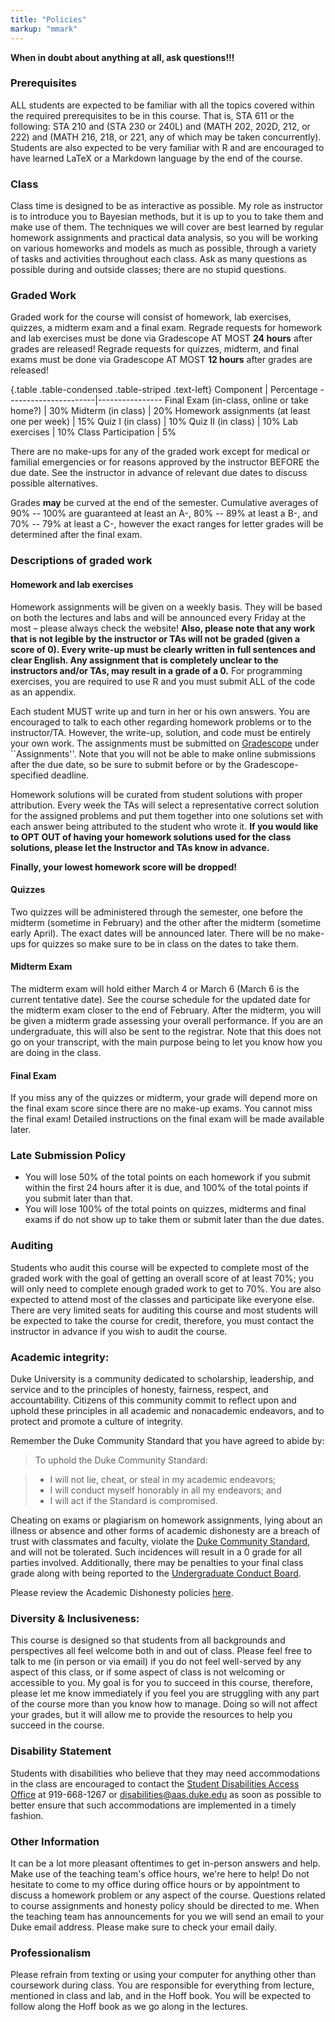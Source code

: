 ```yaml
---
title: "Policies"
markup: "mmark"
---
```


**When in doubt about anything at all, ask questions!!!**


### Prerequisites
ALL students are expected to be familiar with all the topics covered within the required prerequisites to be in this course. That is, STA 611 or the following: STA 210 and (STA 230 or 240L) and (MATH 202, 202D, 212, or 222) and (MATH 216, 218, or 221, any of which may be taken concurrently). Students are also expected to be very familiar with R and are encouraged to have learned LaTeX or a Markdown language by the end of the course.

### Class

Class time is designed to be as interactive as possible. My role as instructor is to introduce you to Bayesian methods, but it is up to you to take them and make use of them. The techniques we will cover are best learned by regular homework assignments and practical data analysis, so you will be working on various homeworks and models as much as possible, through a variety of tasks and activities throughout each class. Ask as many questions as possible during and outside classes; there are no stupid questions. 

### Graded Work

Graded work for the course will consist of homework, lab exercises, quizzes, a midterm exam and a final exam. Regrade requests for homework and lab exercises must be done via Gradescope AT MOST **24 hours** after grades are released! Regrade requests for quizzes, midterm, and final exams must be done via Gradescope AT MOST **12 hours** after grades are released!

{.table .table-condensed .table-striped .text-left}
Component             | Percentage
----------------------|----------------
Final Exam (in-class, online or take home?) | 30%
Midterm (in class) | 20%
Homework assignments (at least one per week) | 15%
Quiz I (in class) | 10%
Quiz II (in class) | 10%
Lab exercises | 10%
Class Participation | 5%

There are no make-ups for any of the graded work except for medical or familial emergencies or for reasons approved by the instructor BEFORE the due date. See the instructor in advance of relevant due dates to discuss possible alternatives. 
	
Grades **may** be curved at the end of the semester. Cumulative averages of 90% -- 100% are guaranteed at least an A-, 80% -- 89% at least a B-, and 70% -- 79% at least a C-, however the exact ranges for letter grades will be determined after the final exam. 


### Descriptions of graded work

#### Homework and lab exercises
Homework assignments will be given on a weekly basis. They will be based on both the lectures and labs and will be announced every Friday at the most – please always check the website! **Also, please note that any work that is not legible by the instructor or TAs will not be graded (given a score  of 0). Every write-up must be clearly written in full sentences and clear English. Any assignment that is completely unclear to the instructors and/or TAs, may result in a grade of a 0.** For programming exercises, you are required to use R and you must submit ALL of the code as an appendix.  

Each student MUST write up and turn in her or his own answers. You are encouraged to talk to each other regarding homework problems or to the instructor/TA. However, the write-up, solution, and code must be entirely your own work. The assignments must be submitted on [Gradescope](https://www.gradescope.com/courses/77790/assignments) under ``Assignments''. Note that you will not be able to make online submissions after the due date, so be sure to submit before or by the Gradescope-specified deadline.

Homework solutions will be curated from student solutions with proper attribution. Every week the TAs will select a representative correct solution for the assigned problems and put them together into one solutions set with each answer being attributed to the student who wrote it. **If you would like to OPT OUT of having your homework solutions used for the class solutions, please let the Instructor and TAs know in advance.**

**Finally, your lowest homework score will be dropped!**


#### Quizzes
Two quizzes will be administered through the semester, one before the midterm (sometime in February) and the other after the midterm (sometime early April). The exact dates will be announced later. There will be no make-ups for quizzes so make sure to be in class on the dates to take them.

#### Midterm Exam
The midterm exam will hold either March 4 or March 6 (March 6 is the current tentative date). See the course schedule for the updated date for the midterm exam closer to the end of February. After the midterm, you will be given a midterm grade assessing your overall performance. If you are an undergraduate, this will also be sent to the registrar. Note that this does not go on your transcript, with the main purpose being to let you know how you are doing in the class.

#### Final Exam
If you miss any of the quizzes or midterm, your grade will depend more on the final exam score since there are no make-up exams. You cannot miss the final exam! Detailed instructions on the final exam will be made available later.


### Late Submission Policy
- You will lose 50% of the total points on each homework if you submit within the first 24 hours after it is due, and 100% of the total points if you submit later than that.
- You will lose 100% of the total points on quizzes, midterms and final exams if do not show up to take them or submit later than the due dates.


### Auditing
Students who audit this course will be expected to complete most of the graded work with the goal of getting an overall score of at least 70%; you will only need to complete enough graded work to get to 70%. You are also expected to attend most of the classes and participate like everyone else. There are very limited seats for auditing this course and most students will be expected to take the course for credit, therefore, you must contact the instructor in advance if you wish to audit the course.


### Academic integrity:

Duke University is a community dedicated to scholarship, leadership, and service and to the principles of honesty, fairness, respect, and accountability. Citizens of this community commit to reflect upon and uphold these principles in all academic and nonacademic endeavors, and to protect and promote a culture of integrity.

Remember the Duke Community Standard that you have agreed to abide by:

> To uphold the Duke Community Standard:

> - I will not lie, cheat, or steal in my academic endeavors;
> - I will conduct myself honorably in all my endeavors; and
> - I will act if the Standard is compromised.

Cheating on exams or plagiarism on homework assignments, lying about an illness or absence and other forms of academic dishonesty are a breach of trust with classmates and faculty, violate the <a href="http://www.studentaffairs.duke.edu/conduct/resources/dcs">Duke Community Standard</a>, and will not be tolerated. Such incidences will result in a 0 grade for all parties involved.  Additionally, there may be penalties to your final class grade along with being reported to the <a href="http://www.studentaffairs.duke.edu/conduct/about/ucbhearings">Undergraduate Conduct Board</a>.

Please review the Academic Dishonesty policies <a href="https://studentaffairs.duke.edu/conduct">here</a>.


### Diversity & Inclusiveness:

This course is designed so that students from all backgrounds and perspectives all feel welcome both in and out of class. Please feel free to talk to me (in person or via email) if you do not feel well-served by any aspect of this class, or if some aspect of class is not welcoming or accessible to you. My goal is for you to succeed in this course, therefore, please let me know immediately if you feel you are struggling with any part of the course more than you know how to manage. Doing so will not affect your grades, but it will allow me to provide the resources to help you succeed in the course.

### Disability Statement
Students with disabilities who believe that they may need accommodations in the class are encouraged to contact the <a href="https://access.duke.edu/students/staff.php">Student Disabilities Access Office</a> at 919-668-1267 or <a href="mailto:disabilities@aas.duke.edu">disabilities@aas.duke.edu</a> as soon as possible to better ensure that such accommodations are implemented in a timely fashion.



### Other Information
It can be a lot more pleasant oftentimes to get in-person answers and help. Make use of the teaching team's office hours, we're here to help! Do not hesitate to come to my office during office hours or by appointment to discuss a homework problem or any aspect of the course.  Questions related to course assignments and honesty policy should be directed to me. When the teaching team has announcements for you we will send an email to your Duke email address. Please make sure to check your email daily.



### Professionalism

Please refrain from texting or using your computer for anything other than coursework during class. You are responsible for everything from lecture, mentioned in class and lab, and in the Hoff book. You will be expected to follow along the Hoff book as we go along in the lectures.
